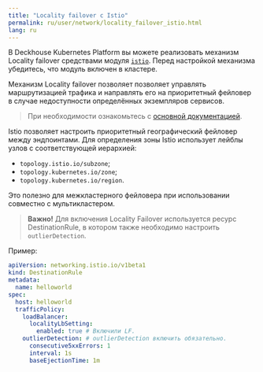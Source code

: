 ```yaml
---
title: "Locality failover с Istio"
permalink: ru/user/network/locality_failover_istio.html
lang: ru
---
```


В Deckhouse Kubernetes Platform вы можете реализовать механизм Locality failover средствами модуля [`istio`](../../modules/istio/).
Перед настройкой механизма убедитесь, что модуль включен в кластере.

Механизм Locality failover позволяет позволяет управлять маршрутизацией трафика и направлять его на приоритетный фейловер в случае недоступности определённых экземпляров сервисов.

<!-- перенесено из https://deckhouse.ru/products/kubernetes-platform/documentation/latest/modules/istio/examples.html#locality-failover -->

> При необходимости ознакомьтесь с [основной документацией](https://istio.io/latest/docs/tasks/traffic-management/locality-load-balancing/failover/).

Istio позволяет настроить приоритетный географический фейловер между эндпоинтами. Для определения зоны Istio использует лейблы узлов с соответствующей иерархией:

* `topology.istio.io/subzone`;
* `topology.kubernetes.io/zone`;
* `topology.kubernetes.io/region`.

Это полезно для межкластерного фейловера при использовании совместно с мультикластером.

> **Важно!** Для включения Locality Failover используется ресурс DestinationRule, в котором также необходимо настроить `outlierDetection`.

Пример:

```yaml
apiVersion: networking.istio.io/v1beta1
kind: DestinationRule
metadata:
  name: helloworld
spec:
  host: helloworld
  trafficPolicy:
    loadBalancer:
      localityLbSetting:
        enabled: true # Включили LF.
    outlierDetection: # outlierDetection включить обязательно.
      consecutive5xxErrors: 1
      interval: 1s
      baseEjectionTime: 1m
```
